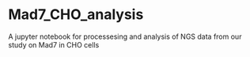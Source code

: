 # Mad7_CHO_analysis
A jupyter notebook for processesing and analysis of NGS data from our study on Mad7 in CHO cells
